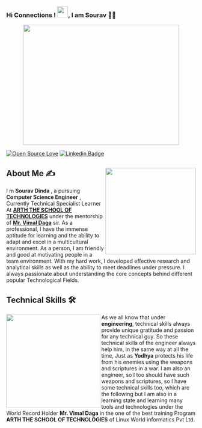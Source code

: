 ### Hi Connections ! <img src="https://github.com/TheDudeThatCode/TheDudeThatCode/blob/master/Assets/Hi.gif" width="29px">, I am Sourav 👨‍🎓

<p align="center">
  <img src="https://github.com/abhisheknaiidu/abhisheknaiidu/blob/master/code.gif?raw=true" width="414" height="320" />
</p>

[![Open Source Love](https://badges.frapsoft.com/os/v2/open-source.svg?v=103)](https://github.com/souravdinda)
[![Linkedin Badge](https://img.shields.io/badge/-sourav%20dinda-green?style=social&logo=Linkedin&logoColor=blue&link=https://www.linkedin.com/in/sourav-dinda-8025491b7/)](https://www.linkedin.com/in/sourav-dinda-8025491b7/)
<div>
 <p>
  <img width="240" height="230" align='right' src="https://github.com/souravdinda/souravdinda/blob/main/118543317_1468296280020170_963459639370980030_n.jpg"> 
</p>
  
## About Me ✍
 I m <b> Sourav Dinda </b>, a pursuing <b>Computer Science Engineer</b> , Currently Technical Specialist Learner At [<b>ARTH THE SCHOOL OF TECHNOLOGIES</b>](https://rightarth.com/) under the mentorship of [<b>Mr. Vimal Daga</b>](https://www.linkedin.com/in/vimaldaga/) sir.  As a professional, I have the immense aptitude for learning and the ability to adapt and excel in a multicultural environment. As a person, I am friendly and good at motivating people in a team environment. With my hard work, I developed effective research and analytical skills as well as the ability to meet deadlines under pressure. I always passionate about understanding the core concepts behind different popular Technological Fields. 

</div>

<!--technical skill-->

## Technical Skills 🛠 
<img align='left' src='https://media.giphy.com/media/SWoSkN6DxTszqIKEqv/giphy.gif' width='250"'>
As we all know that under <b>engineering</b>, technical skills always provide unique gratitude and passion for any technical guy. So these technical skills of the engineer always help him, in the same way at all the time, Just as <b>Yodhya</b> protects his life from his enemies using the weapons and scriptures in a war. I am also an engineer, so I too should have such weapons and scriptures, so I  have some technical skills too,  which are the following but I am also in a learning state and learning many tools and technologies under the World Record Holder <b>Mr. Vimal Daga</b> in the one of the best training Program <b>ARTH THE SCHOOL OF TECHNOLOGIES</b> of  Linux World informatics Pvt Ltd.
